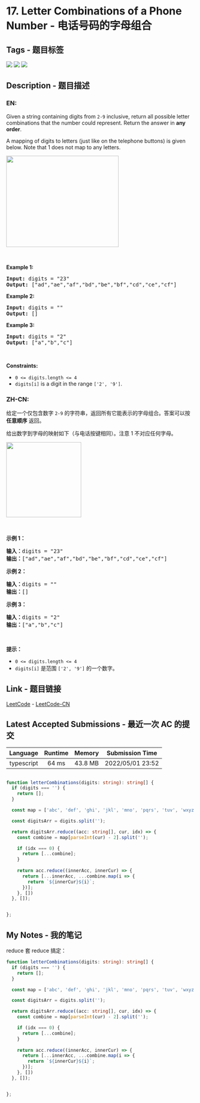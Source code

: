 
# 17. Letter Combinations of a Phone Number - 电话号码的字母组合

## Tags - 题目标签

 <img src="https://img.shields.io/badge/Hash Table-哈希表-blue.svg">   <img src="https://img.shields.io/badge/String-字符串-blue.svg">   <img src="https://img.shields.io/badge/Backtracking-回溯-blue.svg">  


## Description - 题目描述

### EN:
<p>Given a string containing digits from <code>2-9</code> inclusive, return all possible letter combinations that the number could represent. Return the answer in <strong>any order</strong>.</p>

<p>A mapping of digits to letters (just like on the telephone buttons) is given below. Note that 1 does not map to any letters.</p>
<img alt="" src="https://assets.leetcode.com/uploads/2022/03/15/1200px-telephone-keypad2svg.png" style="width: 300px; height: 243px;" />
<p>&nbsp;</p>
<p><strong class="example">Example 1:</strong></p>

<pre>
<strong>Input:</strong> digits = &quot;23&quot;
<strong>Output:</strong> [&quot;ad&quot;,&quot;ae&quot;,&quot;af&quot;,&quot;bd&quot;,&quot;be&quot;,&quot;bf&quot;,&quot;cd&quot;,&quot;ce&quot;,&quot;cf&quot;]
</pre>

<p><strong class="example">Example 2:</strong></p>

<pre>
<strong>Input:</strong> digits = &quot;&quot;
<strong>Output:</strong> []
</pre>

<p><strong class="example">Example 3:</strong></p>

<pre>
<strong>Input:</strong> digits = &quot;2&quot;
<strong>Output:</strong> [&quot;a&quot;,&quot;b&quot;,&quot;c&quot;]
</pre>

<p>&nbsp;</p>
<p><strong>Constraints:</strong></p>

<ul>
	<li><code>0 &lt;= digits.length &lt;= 4</code></li>
	<li><code>digits[i]</code> is a digit in the range <code>[&#39;2&#39;, &#39;9&#39;]</code>.</li>
</ul>


### ZH-CN:
<p>给定一个仅包含数字&nbsp;<code>2-9</code>&nbsp;的字符串，返回所有它能表示的字母组合。答案可以按 <strong>任意顺序</strong> 返回。</p>

<p>给出数字到字母的映射如下（与电话按键相同）。注意 1 不对应任何字母。</p>

<p><img src="https://assets.leetcode-cn.com/aliyun-lc-upload/uploads/2021/11/09/200px-telephone-keypad2svg.png" style="width: 200px;" /></p>

<p>&nbsp;</p>

<p><strong>示例 1：</strong></p>

<pre>
<strong>输入：</strong>digits = "23"
<strong>输出：</strong>["ad","ae","af","bd","be","bf","cd","ce","cf"]
</pre>

<p><strong>示例 2：</strong></p>

<pre>
<strong>输入：</strong>digits = ""
<strong>输出：</strong>[]
</pre>

<p><strong>示例 3：</strong></p>

<pre>
<strong>输入：</strong>digits = "2"
<strong>输出：</strong>["a","b","c"]
</pre>

<p>&nbsp;</p>

<p><strong>提示：</strong></p>

<ul>
	<li><code>0 &lt;= digits.length &lt;= 4</code></li>
	<li><code>digits[i]</code> 是范围 <code>['2', '9']</code> 的一个数字。</li>
</ul>



## Link - 题目链接

[LeetCode](https://leetcode.com/problems/letter-combinations-of-a-phone-number/description/)  -  [LeetCode-CN](https://leetcode.cn/problems/letter-combinations-of-a-phone-number/description/)
## Latest Accepted Submissions - 最近一次 AC 的提交


| Language | Runtime | Memory | Submission Time |
|:---:|:---:|:---:|:---:|
| typescript  | 64 ms | 43.8 MB | 2022/05/01 23:52 |

```typescript

function letterCombinations(digits: string): string[] {
  if (digits === '') {
    return [];
  }

  const map = ['abc', 'def', 'ghi', 'jkl', 'mno', 'pqrs', 'tuv', 'wxyz'];

  const digitsArr = digits.split('');

  return digitsArr.reduce((acc: string[], cur, idx) => {
    const combine = map[parseInt(cur) - 2].split('');

    if (idx === 0) {
      return [...combine];
    }
    
    return acc.reduce((innerAcc, innerCur) => {
      return [...innerAcc, ...combine.map(i => {
        return `${innerCur}${i}`;
      })];
    }, [])
  }, []);


};

```
## My Notes - 我的笔记


reduce 套 reduce 搞定：

```typescript
function letterCombinations(digits: string): string[] {
  if (digits === '') {
    return [];
  }

  const map = ['abc', 'def', 'ghi', 'jkl', 'mno', 'pqrs', 'tuv', 'wxyz'];

  const digitsArr = digits.split('');

  return digitsArr.reduce((acc: string[], cur, idx) => {
    const combine = map[parseInt(cur) - 2].split('');

    if (idx === 0) {
      return [...combine];
    }
    
    return acc.reduce((innerAcc, innerCur) => {
      return [...innerAcc, ...combine.map(i => {
        return `${innerCur}${i}`;
      })];
    }, [])
  }, []);


};
```

